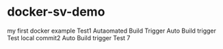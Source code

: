 # docker-sv-demo
my first docker example
Test1 Autaomated Build Trigger
Auto Build trigger Test local commit2
Auto Build trigger Test 7

